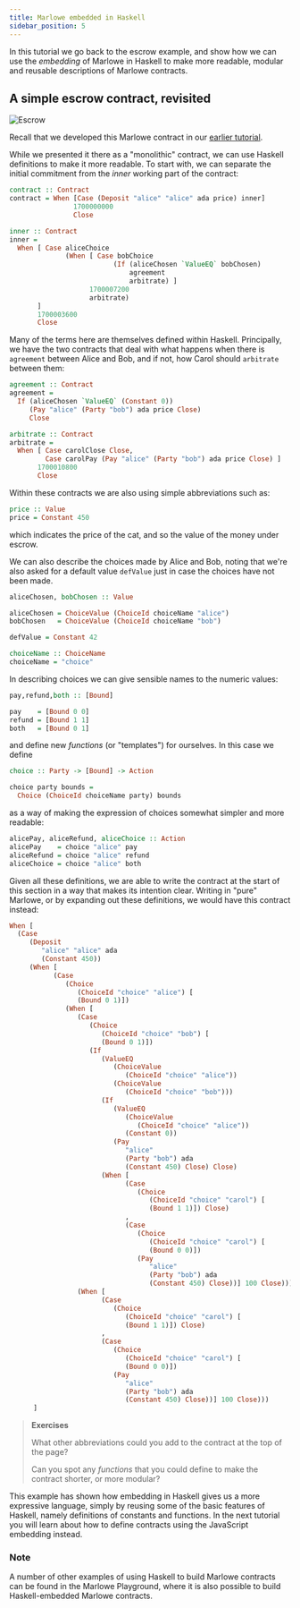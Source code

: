 ```yaml
---
title: Marlowe embedded in Haskell
sidebar_position: 5
---
```


In this tutorial we go back to the escrow example, and show how we can
use the *embedding* of Marlowe in Haskell to make more readable, modular
and reusable descriptions of Marlowe contracts.

## A simple escrow contract, revisited

![Escrow](/img/escrow.png)

Recall that we developed this Marlowe contract in our [earlier tutorial](escrow-ex.md). 

While we presented it there as a "monolithic" contract, we can use
Haskell definitions to make it more readable. To start with, we can
separate the initial commitment from the *inner* working part of the
contract:

``` haskell
contract :: Contract
contract = When [Case (Deposit "alice" "alice" ada price) inner]
                1700000000
                Close

inner :: Contract
inner =
  When [ Case aliceChoice
              (When [ Case bobChoice
                          (If (aliceChosen `ValueEQ` bobChosen)
                              agreement
                              arbitrate) ]
                    1700007200
                    arbitrate)
       ]
       1700003600
       Close
```

Many of the terms here are themselves defined within Haskell.
Principally, we have the two contracts that deal with what happens when
there is `agreement` between Alice and Bob, and if not, how Carol should
`arbitrate` between them:

``` haskell
agreement :: Contract
agreement =
  If (aliceChosen `ValueEQ` (Constant 0))
     (Pay "alice" (Party "bob") ada price Close)
     Close

arbitrate :: Contract
arbitrate =
  When [ Case carolClose Close,
         Case carolPay (Pay "alice" (Party "bob") ada price Close) ]
       1700010800
       Close
```

Within these contracts we are also using simple abbreviations such as:

``` haskell
price :: Value
price = Constant 450
```

which indicates the price of the cat, and so the value of the money
under escrow.

We can also describe the choices made by Alice and Bob, noting that
we're also asked for a default value `defValue` just in case the
choices have not been made.

``` haskell
aliceChosen, bobChosen :: Value

aliceChosen = ChoiceValue (ChoiceId choiceName "alice")
bobChosen   = ChoiceValue (ChoiceId choiceName "bob")

defValue = Constant 42

choiceName :: ChoiceName
choiceName = "choice"
```

In describing choices we can give sensible names to the numeric values:

``` haskell
pay,refund,both :: [Bound]

pay    = [Bound 0 0]
refund = [Bound 1 1]
both   = [Bound 0 1]
```

and define new *functions* (or "templates") for ourselves. In this case
we define

``` haskell
choice :: Party -> [Bound] -> Action

choice party bounds =
  Choice (ChoiceId choiceName party) bounds
```

as a way of making the expression of choices somewhat simpler and more
readable:

``` haskell
alicePay, aliceRefund, aliceChoice :: Action
alicePay    = choice "alice" pay
aliceRefund = choice "alice" refund
aliceChoice = choice "alice" both
```

Given all these definitions, we are able to write the contract at the
start of this section in a way that makes its intention clear. Writing
in "pure" Marlowe, or by expanding out these definitions, we would
have this contract instead:

``` haskell
When [
  (Case
     (Deposit
        "alice" "alice" ada
        (Constant 450))
     (When [
           (Case
              (Choice
                 (ChoiceId "choice" "alice") [
                 (Bound 0 1)])
              (When [
                 (Case
                    (Choice
                       (ChoiceId "choice" "bob") [
                       (Bound 0 1)])
                    (If
                       (ValueEQ
                          (ChoiceValue
                             (ChoiceId "choice" "alice"))
                          (ChoiceValue
                             (ChoiceId "choice" "bob")))
                       (If
                          (ValueEQ
                             (ChoiceValue
                                (ChoiceId "choice" "alice"))
                             (Constant 0))
                          (Pay
                             "alice"
                             (Party "bob") ada
                             (Constant 450) Close) Close)
                       (When [
                             (Case
                                (Choice
                                   (ChoiceId "choice" "carol") [
                                   (Bound 1 1)]) Close)
                             ,
                             (Case
                                (Choice
                                   (ChoiceId "choice" "carol") [
                                   (Bound 0 0)])
                                (Pay
                                   "alice"
                                   (Party "bob") ada
                                   (Constant 450) Close))] 100 Close)))] 60
                 (When [
                       (Case
                          (Choice
                             (ChoiceId "choice" "carol") [
                             (Bound 1 1)]) Close)
                       ,
                       (Case
                          (Choice
                             (ChoiceId "choice" "carol") [
                             (Bound 0 0)])
                          (Pay
                             "alice"
                             (Party "bob") ada
                             (Constant 450) Close))] 100 Close)))
      ]
```

> **Exercises**
>
> What other abbreviations could you add to the contract at the top of
> the page?
>
> Can you spot any *functions* that you could define to make the
> contract shorter, or more modular?

This example has shown how embedding in Haskell gives us a more
expressive language, simply by reusing some of the basic features of
Haskell, namely definitions of constants and functions. In the next
tutorial you will learn about how to define contracts using the
JavaScript embedding instead.

### Note

A number of other examples of using Haskell to build Marlowe contracts
can be found in the Marlowe Playground, where it is also possible to
build Haskell-embedded Marlowe contracts.
